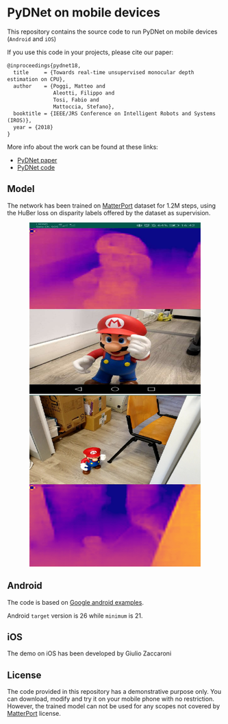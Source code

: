 # PyDNet on mobile devices

This repository contains the source code to run PyDNet on mobile devices (`Android` and `iOS`)

If you use this code in your projects, please cite our paper:

```
@inproceedings{pydnet18,
  title     = {Towards real-time unsupervised monocular depth estimation on CPU},
  author    = {Poggi, Matteo and
               Aleotti, Filippo and
               Tosi, Fabio and
               Mattoccia, Stefano},
  booktitle = {IEEE/JRS Conference on Intelligent Robots and Systems (IROS)},
  year = {2018}
}
```

More info about the work can be found at these links:
* [PyDNet paper](https://arxiv.org/pdf/1806.11430.pdf)
* [PyDNet code](https://github.com/mattpoggi/pydnet)

## Model
The network has been trained on [MatterPort](https://matterport.com/it/) dataset for 1.2M steps, using the HuBer loss on disparity labels offered by the dataset as supervision.

<div align="center">
  <img src="images/im0.jpg" width="400" height="400"/>
  <img src="images/im1.jpg" width="400" height="400"/>
</div>

## Android
The code is based on [Google android examples](https://github.com/tensorflow/tensorflow/tree/master/tensorflow/examples/android).

Android `target` version is 26 while `minimum` is 21. 

## iOS
The demo on iOS has been developed by Giulio Zaccaroni

## License

The code provided in this repository has a demonstrative purpose only. You can download, modify and try it on your mobile phone with no restriction. However, the trained model can not be used for any scopes not covered by [MatterPort](https://matterport.com/it/) license.
